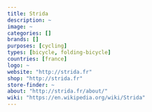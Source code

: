 ```yaml
---
title: Strida
description: ~
image: ~
categories: []
brands: []
purposes: [cycling]
types: [bicycle, folding-bicycle]
countries: [france]
logo: ~
website: "http://strida.fr"
shop: "http://strida.fr"
store-finder: ~
about: "http://strida.fr/about/"
wiki: "https://en.wikipedia.org/wiki/Strida"
---
```

